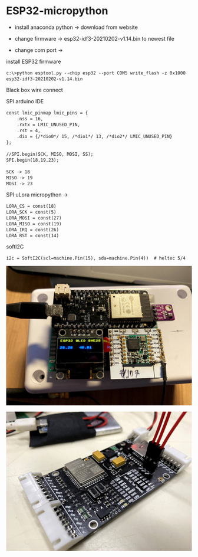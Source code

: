 # ESP32-micropython

  - install anaconda python -> download from website 

  - change firmware -> esp32-idf3-20210202-v1.14.bin to newest file 

  - change com port -> 

install ESP32 firmware 
```
c:\>python esptool.py --chip esp32 --port COM5 write_flash -z 0x1000 esp32-idf3-20210202-v1.14.bin 
```

Black box wire connect

SPI arduino IDE 

```
const lmic_pinmap lmic_pins = {
    .nss = 16, 
    .rxtx = LMIC_UNUSED_PIN,
    .rst = 4,
    .dio = {/*dio0*/ 15, /*dio1*/ 13, /*dio2*/ LMIC_UNUSED_PIN}
};

//SPI.begin(SCK, MISO, MOSI, SS);
SPI.begin(18,19,23); 

SCK -> 18
MISO -> 19
MOSI -> 23
```

SPI uLora micropython -> 
```
LORA_CS = const(18)
LORA_SCK = const(5)
LORA_MOSI = const(27)
LORA_MISO = const(19)
LORA_IRQ = const(26)
LORA_RST = const(14)
```

softI2C
```
i2c = SoftI2C(scl=machine.Pin(15), sda=machine.Pin(4))  # heltec 5/4
```


![ScreenShot](https://github.com/worrajak/ESP32-micropython/blob/main/IMG_9148.jpg?raw=true)  

![ScreenShot](https://github.com/worrajak/ESP32-micropython/blob/main/IMG_9153.jpg?raw=true)  
